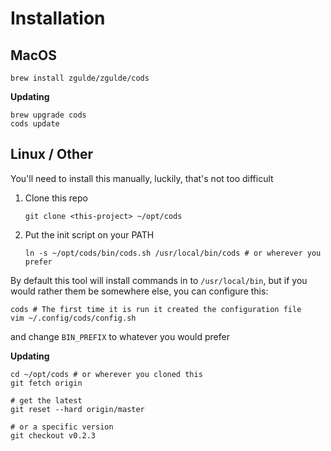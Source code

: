 # Installation

## MacOS

```
brew install zgulde/zgulde/cods
```

**Updating**

```
brew upgrade cods
cods update
```

## Linux / Other

You'll need to install this manually, luckily, that's not too difficult

1. Clone this repo

    ```
    git clone <this-project> ~/opt/cods
    ```

1. Put the init script on your PATH

    ```
    ln -s ~/opt/cods/bin/cods.sh /usr/local/bin/cods # or wherever you prefer
    ```

By default this tool will install commands in to `/usr/local/bin`, but if you
would rather them be somewhere else, you can configure this:

```
cods # The first time it is run it created the configuration file
vim ~/.config/cods/config.sh
```

and change `BIN_PREFIX` to whatever you would prefer

**Updating**

```
cd ~/opt/cods # or wherever you cloned this
git fetch origin

# get the latest
git reset --hard origin/master

# or a specific version
git checkout v0.2.3
```


